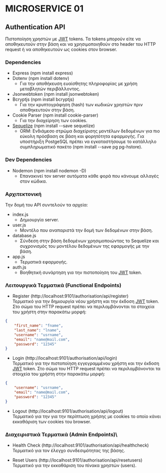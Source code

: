 # MICROSERVICE 01

## Authentication API
Πιστοποίηση χρηστών με [JWT](https://jwt.io/) tokens. Τα tokens μπορούν είτε να αποθηκευτούν στην βάση και να χρησιμοποιηθούν στο header του HTTP request ή να αποθηκευτούν ως cookies στον browser.

### Dependencies
- Express (npm install express) 
- Dotenv (npm install dotenv)
    - Για την αποθήκευση ευαίσθητης πληροφορίας με χρήση μεταβλητών περιβάλλοντος.
- Jsonwebtoken (npm install jsonwebtoken)
- Bcryptjs (npm install bcryptjs) 
    - Για την κρυπτογράφηση (hash) των κωδικών χρηστών πριν αποθηκευτούν στην βάση.  
- Cookie Parser (npm install cookie-parser)
    - Για την διαχείρηση των cookies.
- [Sequelize](https://sequelize.org/docs/v6/) (npm install --save sequelize)
    - ORM: Ενδιάμεσο στρώμα διαχείρισης μοντέλων δεδομένων για πιο εύκολη πρόσβαση σε βάση και φορητότητα εφαρμογής. Για υποστήριξη PostgeSQL πρέπει να εγκαταστήσουμε το κατάλληλο συμπληρωματικό πακέτο (npm install --save pg pg-hstore).
### Dev Dependencies
- Nodemon (npm install nodemon -D)
    - Επανακινεί τον server αυτόματα κάθε φορά που κάνουμε αλλαγές στον κώδικα.

### Αρχιτεκτονική
Την δομή του API συντελούν τα αρχεία:
- index.js
    - Δημιουργία server.
- user.js
    - Μοντέλο που αναπαριστά την δομή των δεδομένων στην βάση.
- database.js
    - Σύνδεση στην βάση δεδομένων χρησιμοποιώντας το Sequelize και συχρονισμός του μοντέλου δεδομένων της εφαρμογής με την βάση.
- app.js
    - Τερματικά εφαρμογής.
- auth.js 
    - Βοηθητική συνάρτηση για την πιστοποίηση του [JWT](https://jwt.io/) token.

### Λειτουργικά Τερματικά (Functional Endpoints)
- Register (http://localhost:9101/authorisation/api/register)\
Τερματικό για την δημιουργία νέου χρήστη και την έκδοση [JWT](https://jwt.io/) token. Στο σώμα του HTTP request πρέπει να περιλαμβάνονται τα στοιχεία του χρήστη στην παρακάτω μορφή:

```JSON
{
    "first_name": "fname",
    "last_name": "lname",
    "username": "usrname",
    "email": "name@mail.com",
    "password": "12345"
}
```

- Login (http://localhost:9101/authorisation/api/login)\
Τερματικό για την πιστοποίηση εγγεγραμμένου χρήστη και την έκδοση [JWT](https://jwt.io/) token. Στο σώμα του HTTP request πρέπει να περιλαμβάνονται τα στοιχεία του χρήστη στην παρακάτω μορφή:

```JSON
{
    "username": "usrname",
    "email": "name@mail.com",
    "password": "12345"
}
```

- Logout (http://localhost:9101/authorisation/api/logout)\
Τερματικό για την για την περίπτωση χρήσης με cookies το οποίο κάνει εκκαθάριση των cookies του browser.

### Διαχειριστικά Τερματικά (Admin Endpoints)\
- Health Check (http://localhost:9101/authorisation/api/healthcheck)
Τερματικό για τον έλεγχο συνδεσιμότητας της βάσης.

- Reset Users (http://localhost:9101/authorisation/api/resetusers)\
Τερματικό για την εκκαθάριση του πίνακα χρηστών (users).
